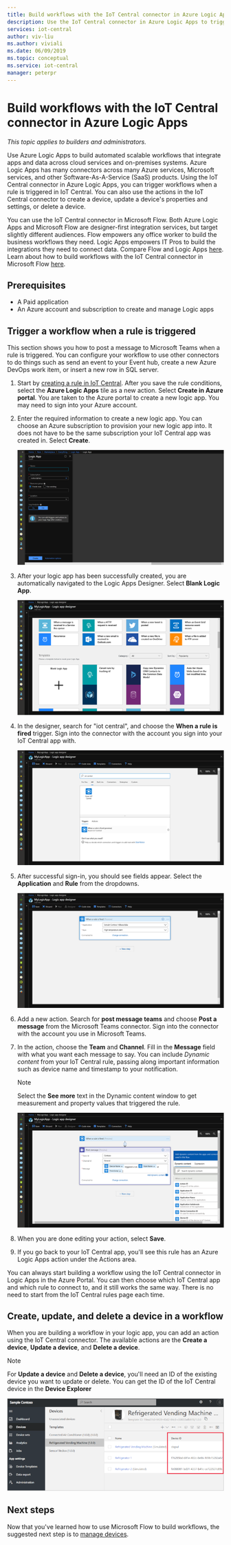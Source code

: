 ```yaml
---
title: Build workflows with the IoT Central connector in Azure Logic Apps | Microsoft Docs
description: Use the IoT Central connector in Azure Logic Apps to trigger workflows and create, update, and delete devices in workflows.
services: iot-central
author: viv-liu
ms.author: viviali
ms.date: 06/09/2019
ms.topic: conceptual
ms.service: iot-central
manager: peterpr
---
```


# Build workflows with the IoT Central connector in Azure Logic Apps

*This topic applies to builders and administrators.*

Use Azure Logic Apps to build automated scalable workflows that integrate apps and data across cloud services and on-premises systems. Azure Logic Apps has many connectors across many Azure services, Microsoft services, and other Software-As-A-Service (SaaS) products. Using the IoT Central connector in Azure Logic Apps, you can trigger workflows when a rule is triggered in IoT Central. You can also use the actions in the IoT Central connector to create a device, update a device's properties and settings, or delete a device.

You can use the IoT Central connector in Microsoft Flow. Both Azure Logic Apps and Microsoft Flow are designer-first integration services, but target slightly different audiences. Flow empowers any office worker to build the business workflows they need. Logic Apps empowers IT Pros to build the integrations they need to connect data. Compare Flow and Logic Apps [here](https://docs.microsoft.com/azure/azure-functions/functions-compare-logic-apps-ms-flow-webjobs). Learn about how to build workflows with the IoT Central connector in Microsoft Flow [here](howto-add-microsoft-flow.md).

## Prerequisites

- A Paid application
- An Azure account and subscription to create and manage Logic apps

## Trigger a workflow when a rule is triggered

This section shows you how to post a message to Microsoft Teams when a rule is triggered. You can configure your workflow to use other connectors to do things such as send an event to your Event hub, create a new Azure DevOps work item, or insert a new row in SQL server.

1. Start by [creating a rule in IoT Central](howto-create-telemetry-rules.md). After you save the rule conditions, select the **Azure Logic Apps** tile as a new action. Select **Create in Azure portal**. You are taken to the Azure portal to create a new logic app. You may need to sign into your Azure account.

1. Enter the required information to create a new logic app. You can choose an Azure subscription to provision your new logic app into. It does not have to be the same subscription your IoT Central app was created in. Select **Create**.

    ![Create logic app in Azure portal](./media/howto-build-azure-logic-apps/createinazureportal.png)

1. After your logic app has been successfully created, you are automatically navigated to the Logic Apps Designer. Select **Blank Logic App**. 

    ![Create blank logic app](./media/howto-build-azure-logic-apps/blanklogicapp.png)

1. In the designer, search for "iot central", and choose the **When a rule is fired** trigger. Sign into the connector with the account you sign into your IoT Central app with.

    ![Sign into IoT Central connector](./media/howto-build-azure-logic-apps/addtrigger.png)

1. After successful sign-in, you should see fields appear. Select the **Application** and **Rule** from the dropdowns.

    ![Pick application and rule](./media/howto-build-azure-logic-apps/pickappandrule.png)

1. Add a new action. Search for **post message teams** and choose **Post a message** from the Microsoft Teams connector. Sign into the connector with the account you use in Microsoft Teams.

1. In the action, choose the **Team** and **Channel**. Fill in the **Message** field with what you want each message to say. You can include *Dynamic content* from your IoT Central rule, passing along important information such as device name and timestamp to your notification.
    > [!NOTE]
    > Select the **See more** text in the Dynamic content window to get measurement and property values that triggered the rule.

    ![Logic app editing action with dynamic pane open](./media/howto-build-azure-logic-apps/buildworkflow.png)

1. When you are done editing your action, select **Save**.

1. If you go back to your IoT Central app, you'll see this rule has an Azure Logic Apps action under the Actions area.

You can always start building a workflow using the IoT Central connector in Logic Apps in the Azure Portal. You can then choose which IoT Central app and which rule to connect to, and it still works the same way. There is no need to start from the IoT Central rules page each time.

## Create, update, and delete a device in a workflow

When you are building a workflow in your logic app, you can add an action using the IoT Central connector. The available actions are the **Create a device**, **Update a device**, and **Delete a device**.

> [!NOTE]
> For **Update a device** and **Delete a device**, you'll need an ID of the existing device you want to update or delete. You can get the ID of the IoT Central device in the **Device Explorer**

![IoT Central device explorer device ID](./media/howto-build-azure-logic-apps/iotcdeviceid.png)

## Next steps

Now that you've learned how to use Microsoft Flow to build workflows, the suggested next step is to [manage devices](howto-manage-devices.md).
